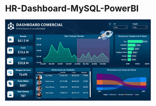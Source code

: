 # HR-Dashboard-MySQL-PowerBI

<img src="https://github.com/Kiroga26/kiroga26/blob/main/dashboard.gif" with="256" />
